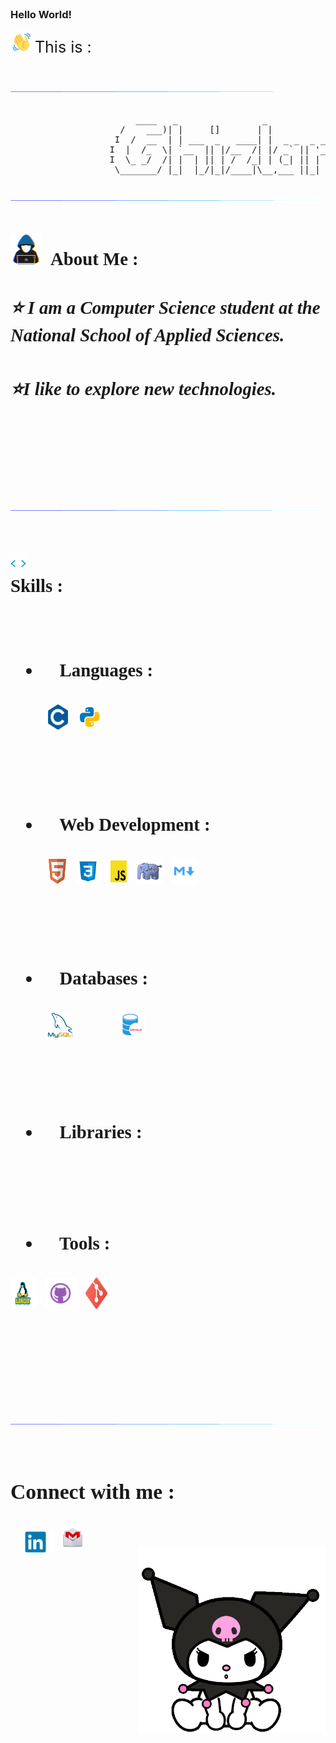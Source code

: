 
<br>
<h3>Hello World! </h3>

<img src="./img/wave.gif" width = 35px >  <span style="font-size:25px"> This is : <span>

<br>

<img src="./img/line.gif"><br><br>
<pre style="margin-left:150px;">
      ____   _                _
   /    ___)| |     []       | |             
  I  /  __  | | ___  _   ____| |  _ _  _ ___    _
 I  |  /_  \| `__  || |/__  /| |/ _` || '__  |/  _`
 I  \_ _/  /| |  | || | /  /_| | (_| || |  | |  \/ _   
  \_______/ |_|  |_/|_|/____|\__,___ ||_|  |_|\ ___/     
                                                            
</pre>
<img src="./img/line.gif"><br><br>

<br>

<img src = "./img/dev.gif" width = 50px style="margin-right:10px;">
<span style="font-size:1.8rem ;font-family:sans serif; font-weight:bold">About Me :<span>

<br>
 
##### ⭐ I am a **Computer Science** student at the National School of Applied Sciences.
##### ⭐I like to explore new technologies.


<br>
<br>

<img src="./img/line.gif"><br><br>

<img src="./img/giphy.gif" width ="25" style="margin-right:15px;"> <br>
<span style="font-size:1.8rem ;font-family:sans serif; font-weight:bold">Skills :<span>

<br>

-   #### 💙 Languages :

<div style="display:flex;">

 <img width ='32px' src ='./img/c.png'  style="margin:0 15px 0 60px;" >

<img width ='40px'  style="margin-right:15px;" src ='./img/python.png'>

 </div>
 
<br><br>

-   #### 💜 Web Development :

<div style="display:flex;">

<img width ='30px' src ='./img/html.png' style="margin:0 15px 0 60px;" >

 <img width ='38px'  src ='./img/css.png'  style="margin-right:15px;">

 <img width ='30px' src ='./img/js.png'  style="margin-right:15px;">

  <img src="./img/php.png" width="40px" style="margin-right:15px;" />

  <img src="./img/markdown.png" width="40px" style="margin-right:15px;"/>

 </div>

<br><br>

-   #### 💛 Databases :

<div style="display:flex;">
<img src="./img/sql.jfif" width="40px" style="margin:0 15px 0 60px;"/>
<img src="./img/oracle.png" width="40px" style="margin:0 15px 0 60px;"/>
</div>


<br><br>

-   #### 🧡 Libraries :
<div style="display:flex;">


</div>
<br><br>

-   #### 💚 Tools :

<div style="display:flex;">

<img src="./img/Linux.png" width="40px" style="margin-right:15px;" />

<img  src="./img/github.png" width="50px" style="margin-right:15px; background-color:white;"  />

<img src="./img/git.png" width="35px" style="margin-right:15px" />

</div>  
          
<br>
<br>
<br>
<br>

<img src="./img/line.gif"><br><br>


### **Connect with me** :

<a href="https://www.linkedin.com/in/ghizlane-rahmouni/" target="_blank">
<img align="left" width="60px" style="margin: 10px;" src="./img/linkedin.png" />
</a>
<a href="mailto:ghizlane.ra100@gmail.com" target="_blank"><img style="margin: 2px;"  align="left"  width="35px" src="./img/gmail.png" />
</a>
<br>
<img src="./img/cat.gif" width='300px' align="right">
